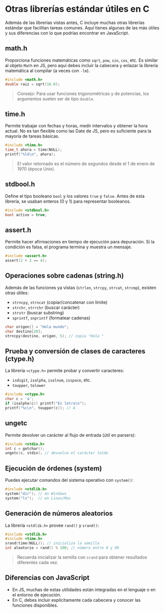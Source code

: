 # Otras librerías estándar útiles en C

Además de las librerías vistas antes, C incluye muchas otras librerías estándar que facilitan tareas comunes. Aquí tienes algunas de las más útiles y sus diferencias con lo que podrías encontrar en JavaScript.

## math.h

Proporciona funciones matemáticas como `sqrt`, `pow`, `sin`, `cos`, etc. Es similar al objeto `Math` en JS, pero aquí debes incluir la cabecera y enlazar la librería matemática al compilar (a veces con `-lm`).

```c
#include <math.h>
double raiz = sqrt(16.0);
```

> Consejo: Para usar funciones trigonométricas y de potencias, los argumentos suelen ser de tipo `double`.

## time.h

Permite trabajar con fechas y horas, medir intervalos y obtener la hora actual. No es tan flexible como las Date de JS, pero es suficiente para la mayoría de tareas básicas.

```c
#include <time.h>
time_t ahora = time(NULL);
printf("%ld\n", ahora);
```

> El valor retornado es el número de segundos desde el 1 de enero de 1970 (época Unix).

## stdbool.h

Define el tipo booleano `bool` y los valores `true` y `false`. Antes de esta librería, se usaban enteros (0 y 1) para representar booleanos.

```c
#include <stdbool.h>
bool activo = true;
```

## assert.h

Permite hacer afirmaciones en tiempo de ejecución para depuración. Si la condición es falsa, el programa termina y muestra un mensaje.

```c
#include <assert.h>
assert(2 + 2 == 4);
```

## Operaciones sobre cadenas (string.h)

Además de las funciones ya vistas (`strlen`, `strcpy`, `strcat`, `strcmp`), existen otras útiles:

- `strncpy`, `strncat` (copiar/concatenar con límite)
- `strchr`, `strrchr` (buscar carácter)
- `strstr` (buscar substring)
- `sprintf`, `snprintf` (formatear cadenas)

```c
char origen[] = "Hola mundo";
char destino[20];
strncpy(destino, origen, 5); // copia "Hola "
```

## Prueba y conversión de clases de caracteres (ctype.h)

La librería `<ctype.h>` permite probar y convertir caracteres:

- `isdigit`, `isalpha`, `isalnum`, `isspace`, etc.
- `toupper`, `tolower`

```c
#include <ctype.h>
char c = 'a';
if (isalpha(c)) printf("Es letra\n");
printf("%c\n", toupper(c)); // A
```

## ungetc

Permite devolver un carácter al flujo de entrada (útil en parsers):

```c
#include <stdio.h>
int c = getchar();
ungetc(c, stdin); // devuelve el carácter leído
```

## Ejecución de órdenes (system)

Puedes ejecutar comandos del sistema operativo con `system()`:

```c
#include <stdlib.h>
system("dir"); // en Windows
system("ls");  // en Linux/Mac
```

## Generación de números aleatorios

La librería `<stdlib.h>` provee `rand()` y `srand()`:

```c
#include <stdlib.h>
#include <time.h>
srand(time(NULL)); // inicializa la semilla
int aleatorio = rand() % 100; // número entre 0 y 99
```

> Recuerda inicializar la semilla con `srand` para obtener resultados diferentes cada vez.

## Diferencias con JavaScript

- En JS, muchas de estas utilidades están integradas en el lenguaje o en el entorno de ejecución.
- En C, debes incluir explícitamente cada cabecera y conocer las funciones disponibles.
